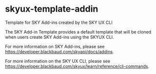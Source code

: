 # skyux-template-addin
Template for SKY Add-ins created by the SKY UX CLI

The SKY Add-in Template provides a default template that will be cloned when users create SKY Add-ins using the SKYUX CLI.

For more information on SKY Add-ins, please see https://developer.blackbaud.com/skyapi/docs/addins.

For more information on the SKY UX CLI, please see https://developer.blackbaud.com/skyux/learn/reference/cli-commands.

